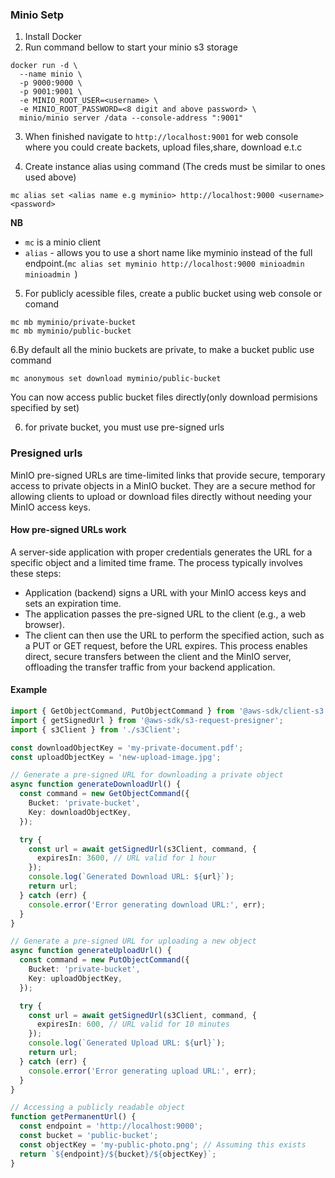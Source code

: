 ### Minio Setp

1. Install Docker
2. Run command bellow to start your minio s3 storage

```shell
docker run -d \
  --name minio \
  -p 9000:9000 \
  -p 9001:9001 \
  -e MINIO_ROOT_USER=<username> \
  -e MINIO_ROOT_PASSWORD=<8 digit and above password> \
  minio/minio server /data --console-address ":9001"

```

3. When finished navigate to `http://localhost:9001` for web console where you could create backets, upload files,share, download e.t.c

4. Create instance alias using command (The creds must be similar to ones used above)

```shell
mc alias set <alias name e.g myminio> http://localhost:9000 <username> <password>

```

**NB**

- `mc` is a minio client
- `alias` - allows you to use a short name like myminio instead of the full endpoint.(`mc alias set myminio http://localhost:9000 minioadmin minioadmin
`)

5. For publicly acessible files, create a public bucket using web console or comand

```shell
mc mb myminio/private-bucket
mc mb myminio/public-bucket
```

6.By default all the minio buckets are private, to make a bucket public use command

```shell
mc anonymous set download myminio/public-bucket
```

You can now access public bucket files directly(only download permisions specified by set)

6. for private bucket, you must use pre-signed urls

### Presigned urls

MinIO pre-signed URLs are time-limited links that provide secure, temporary access to private objects in a MinIO bucket. They are a secure method for allowing clients to upload or download files directly without needing your MinIO access keys.

#### How pre-signed URLs work

A server-side application with proper credentials generates the URL for a specific object and a limited time frame. The process typically involves these steps:

- Application (backend) signs a URL with your MinIO access keys and sets an expiration time.
- The application passes the pre-signed URL to the client (e.g., a web browser).
- The client can then use the URL to perform the specified action, such as a PUT or GET request, before the URL expires.
  This process enables direct, secure transfers between the client and the MinIO server, offloading the transfer traffic from your backend application.

#### Example

```ts
import { GetObjectCommand, PutObjectCommand } from '@aws-sdk/client-s3';
import { getSignedUrl } from '@aws-sdk/s3-request-presigner';
import { s3Client } from './s3Client';

const downloadObjectKey = 'my-private-document.pdf';
const uploadObjectKey = 'new-upload-image.jpg';

// Generate a pre-signed URL for downloading a private object
async function generateDownloadUrl() {
  const command = new GetObjectCommand({
    Bucket: 'private-bucket',
    Key: downloadObjectKey,
  });

  try {
    const url = await getSignedUrl(s3Client, command, {
      expiresIn: 3600, // URL valid for 1 hour
    });
    console.log(`Generated Download URL: ${url}`);
    return url;
  } catch (err) {
    console.error('Error generating download URL:', err);
  }
}

// Generate a pre-signed URL for uploading a new object
async function generateUploadUrl() {
  const command = new PutObjectCommand({
    Bucket: 'private-bucket',
    Key: uploadObjectKey,
  });

  try {
    const url = await getSignedUrl(s3Client, command, {
      expiresIn: 600, // URL valid for 10 minutes
    });
    console.log(`Generated Upload URL: ${url}`);
    return url;
  } catch (err) {
    console.error('Error generating upload URL:', err);
  }
}

// Accessing a publicly readable object
function getPermanentUrl() {
  const endpoint = 'http://localhost:9000';
  const bucket = 'public-bucket';
  const objectKey = 'my-public-photo.png'; // Assuming this exists
  return `${endpoint}/${bucket}/${objectKey}`;
}
```
